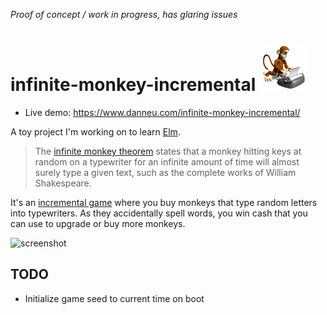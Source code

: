 *Proof of concept / work in progress, has glaring issues*

# infinite-monkey-incremental ![monkey](public/img/monkey.gif)

- Live demo: <https://www.danneu.com/infinite-monkey-incremental/>

A toy project I'm working on to learn [Elm](http://elm-lang.org/).

> The [infinite monkey theorem][theorem] states that a monkey hitting keys at
> random on a typewriter for an infinite amount of time will almost surely type a
> given text, such as the complete works of William Shakespeare.

It's an [incremental game][inc] where you buy monkeys that type random
letters into typewriters. As they accidentally spell words, you win cash
that you can use to upgrade or buy more monkeys.

![screenshot][screenshot]

[theorem]: https://en.wikipedia.org/wiki/Infinite_monkey_theorem
[inc]: https://en.wikipedia.org/wiki/Incremental_game
[screenshot]: https://dl.dropboxusercontent.com/spa/quq37nq1583x0lf/23ikl59z.png

## TODO

- Initialize game seed to current time on boot
